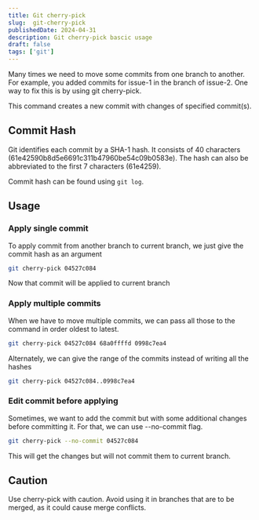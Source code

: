 ```yaml
---
title: Git cherry-pick
slug:  git-cherry-pick
publishedDate: 2024-04-31
description: Git cherry-pick bascic usage
draft: false
tags: ['git']
---
```


Many times we need to move some commits from one branch to another. For example, you added commits for issue-1 in the branch of issue-2.  One way to fix this is by using git cherry-pick.

This command creates a new commit with changes of specified commit(s).

## Commit Hash

Git identifies each commit by a SHA-1 hash. It consists of 40 characters (61e42590b8d5e6691c311b47960be54c09b0583e). The hash can also be abbreviated to the first 7 characters (61e4259).

Commit hash can be found using `git log`.

## Usage

### Apply single commit

To apply commit from another branch to current branch, we just give the commit hash as an argument

```bash
git cherry-pick 04527c084
```
Now that commit will be applied to current branch

### Apply multiple commits

When we have to move multiple commits,  we can pass all those to the command in order oldest to latest.

```bash
git cherry-pick 04527c084 68a0ffffd 0998c7ea4
```

Alternately, we can give the range of the commits instead of writing all the hashes
```bash
git cherry-pick 04527c084..0998c7ea4
```

### Edit commit before applying

Sometimes, we want to add the commit but with some additional changes before committing it. For that, we can use --no-commit flag.

```bash
git cherry-pick --no-commit 04527c084
```
This will get the changes but will not commit them to current branch.

## Caution

Use cherry-pick with caution. Avoid using it in branches that are to be merged, as it could cause merge conflicts.
